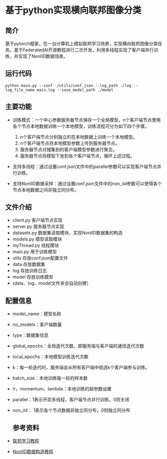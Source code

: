 # 基于python实现横向联邦图像分类

## 简介

基于pytorch框架，在一台计算机上模拟联邦学习场景，实现横向联邦图像分类任务。基于FederatedAI开源教程进行二次开发，利用多线程实现了客户端并行训练，并实现了NonIID数据场景。



## 运行代码

```shell
python main.py --conf ./utils/conf.json --log_path ./log --log_file_name main.log --save_model_path ./model
```



## 主要功能

- 训练模式：一个中心参数服务器节点保存一个全局模型，n个客户端节点使用各个节点本地数据训练一个本地模型，训练流程可分为如下四个步骤。

  1. n个客户端节点分别独立的在本地数据上训练一个本地模型。
  2. n个客户端节点将本地模型参数上传到服务器节点。
  3. 服务器节点对搜集到的客户端模型参数进行聚合。
  4. 服务器节点将模型下发到各个客户端节点，循环上述过程。

- 支持多线程：通过设置conf.json文件中的parallel参数可以实现客户端节点并行训练。

- 支持NonIID数据采样：通过设置conf.json文件中的non_iid参数可以使得各个节点本地数据之间非独立同分布。

  

## 文件介绍

- client.py 客户端节点实现
- server.py 服务器节点实现
- datasets.py 数据集读取模块，实现NonIID数据集的构造
- models.py 模型读取模块
- myThread.py 线程模块
- main.py 用于训练模型
- utils 存放conf.json配置文件
- data 存放数据集
- log 存放训练日志
- model 存放训练模型
- (data、log、model文件夹会自动创建）



## 配置信息

- model_name：模型名称
- no_models：客户端数量
- type：数据集信息
- global_epochs：全局迭代次数，即服务端与客户端的通信迭代次数
- local_epochs：本地模型训练迭代次数
- k：每一轮迭代时，服务端会从所有客户端中挑选k个客户端参与训练。
- batch_size：本地训练每一轮的样本数
- lr，momentum，lambda：本地训练的超参数设置
- parallel：1表示开启多线程，客户端节点并行训练，0则关闭
- non_iid： 1表示各个节点数据非独立同分布，0则独立同分布



  ## 参考资料

- [联邦学习教程](https://github.com/FederatedAI/Practicing-Federated-Learning)
- [NonIID数据构造教程](https://www.cnblogs.com/orion-orion/p/15991423.html)